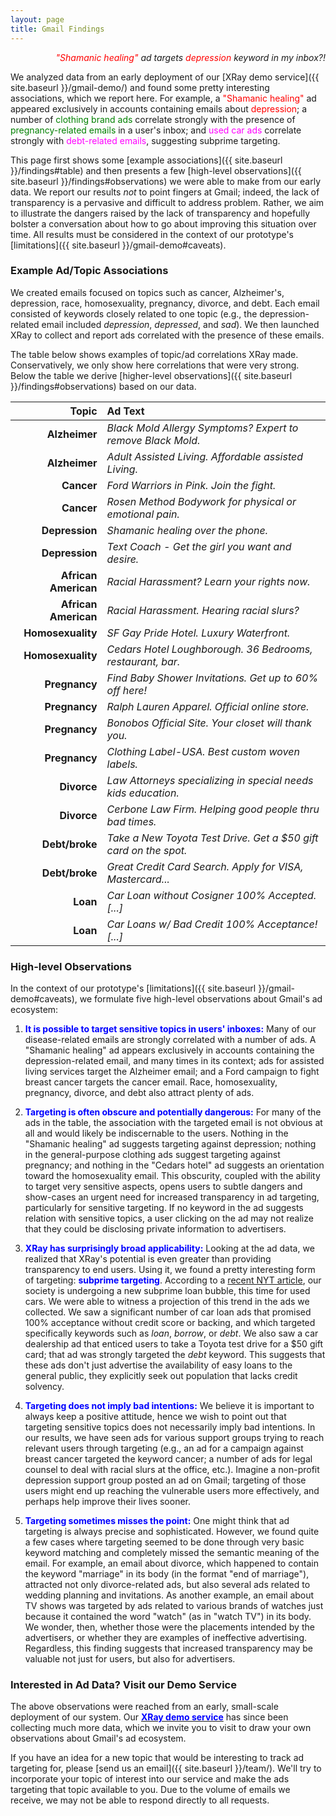 ```yaml
---
layout: page
title: Gmail Findings
---
```


<p class = "message" align="right">
    <i><font color="red">"Shamanic healing"</font> ad targets
       <font color="red">depression</font> keyword in my inbox?!</i>
</p>

We analyzed data from an early deployment of our [XRay demo service]({{ site.baseurl }}/gmail-demo/)
and found some pretty interesting associations, which we report here.
For example, a <font color="red">"Shamanic healing"</font> ad appeared
exclusively in accounts containing emails about <font color="red">depression</font>;
a number of <font color="green">clothing brand ads</font> correlate strongly
with the presence of <font color="green">pregnancy-related emails</font>
in a user's inbox; and <font color="magenta">used car ads</font> correlate
strongly with <font color="magenta">debt-related emails</font>, suggesting
subprime targeting.

This page first shows some [example associations]({{ site.baseurl }}/findings#table)
and then presents a few [high-level observations]({{ site.baseurl }}/findings#observations)
we were able to make from our early data.  We report our results *not* to point fingers at
Gmail; indeed, the lack of transparency is a pervasive and difficult to address problem.
Rather, we aim to illustrate the dangers raised by the lack of transparency and hopefully
bolster a conversation about how to go about improving this situation over time.
All results must be considered in the context of our prototype's
[limitations]({{ site.baseurl }}/gmail-demo#caveats).


<h3 id="table">Example Ad/Topic Associations</h3>

We created emails focused on topics such as cancer, Alzheimer's, depression,
race, homosexuality, pregnancy, divorce, and debt.  Each email consisted
of keywords closely related to one topic (e.g., the depression-related email
included *depression*, *depressed*, and *sad*).  We then launched XRay to
collect and report ads correlated with the presence of these emails.

The table below shows examples of topic/ad correlations XRay made.
Conservatively, we only show here correlations that were very strong. Below the
table we derive [higher-level observations]({{ site.baseurl }}/findings#observations)
based on our data.


<font size="3.5pt">

| Topic               | Ad Text                                                          |
| -------------------:|:---------------------------------------------------------------- |
| **Alzheimer**       | *Black Mold Allergy Symptoms? Expert to remove Black Mold.*      |
| **Alzheimer**       | *Adult Assisted Living. Affordable assisted Living.*             |
| **Cancer**          | *Ford Warriors in Pink. Join the fight.*                         |
| **Cancer**          | *Rosen Method Bodywork for physical or emotional pain.*          |
| **Depression**      | *Shamanic healing over the phone.*                               |
| **Depression**      | *Text Coach - Get the girl you want and desire.*                 |
| **African American**| *Racial Harassment? Learn your rights now.*                     |
| **African American**| *Racial Harassment. Hearing racial slurs?*                      |
| **Homosexuality**   | *SF Gay Pride Hotel. Luxury Waterfront.*                         |
| **Homosexuality**   | *Cedars Hotel Loughborough. 36 Bedrooms, restaurant, bar.*       |
| **Pregnancy**       | *Find Baby Shower Invitations. Get up to 60% off here!*          |
| **Pregnancy**       | *Ralph Lauren Apparel.  Official online store.*                  |
| **Pregnancy**       | *Bonobos Official Site. Your closet will thank you.*             |
| **Pregnancy**       | *Clothing Label-USA. Best custom woven labels.*                  |
| **Divorce**         | *Law Attorneys specializing in special needs kids education.*    |
| **Divorce**         | *Cerbone Law Firm. Helping good people thru bad times.*          |
| **Debt/broke**      | *Take a New Toyota Test Drive. Get a $50 gift card on the spot.* |
| **Debt/broke**      | *Great Credit Card Search.  Apply for VISA, Mastercard...*       |
| **Loan**            | *Car Loan without Cosigner 100% Accepted. [...]*                 |
| **Loan**            | *Car Loans w/ Bad Credit 100% Acceptance! [...]*                 |

</font>


<h3 id="observations">High-level Observations</h3>

In the context of our prototype's [limitations]({{ site.baseurl }}/gmail-demo#caveats),
we formulate five high-level observations about Gmail's ad ecosystem:

1. <font color="blue"><b>It is possible to target sensitive topics in users'
inboxes:</b></font>
Many of our disease-related emails are strongly correlated with
a number of ads.  A "Shamanic healing" ad appears exclusively in accounts
containing the depression-related email, and many times in its context; ads for
assisted living services target the Alzheimer email; and a Ford campaign to
fight breast cancer targets the cancer email.
Race, homosexuality, pregnancy, divorce, and debt also attract plenty of ads.

2. <font color="blue"><b>Targeting is often obscure and potentially dangerous:</b></font>
For many of the ads in the table, the association with the targeted email
is not obvious at all and would likely be indiscernable to the users.
Nothing in the "Shamanic healing" ad suggests targeting against depression;
nothing in the general-purpose clothing ads suggest targeting against pregnancy;
and nothing in the "Cedars hotel" ad suggests an orientation toward the
homosexuality email.  This obscurity, coupled with the ability to target very
sensitive aspects, opens users to subtle dangers and show-cases an urgent need
for increased transparency in ad targeting, particularly for sensitive targeting.
If no keyword in the ad suggests relation with sensitive topics, a user clicking
on the ad may not realize that they could be disclosing private information to
advertisers.


3. <font color="blue"><b>XRay has surprisingly broad applicability:</b></font>
 Looking at the ad data, we realized that XRay's potential is even greater
 than providing transparency to end users.  Using it, we found a pretty
 interesting form of targeting: <font color="blue"><b>subprime targeting</b></font>.
 According to a [recent NYT article](http://dealbook.nytimes.com/2014/07/19/in-a-subprime-bubble-for-used-cars-unfit-borrowers-pay-sky-high-rates/), our society is undergoing a new subprime
 loan bubble, this time for used cars.  We were able to witness a projection
 of this trend in the ads we collected.  We saw a significant number of car loan
 ads that promised 100% acceptance without credit score or backing, and
 which targeted specifically keywords such as *loan*, *borrow*, or *debt*.
 We also saw a car dealership ad that enticed users to take a Toyota test drive
 for a $50 gift card; that ad was strongly targeted the *debt* keyword.
 This suggests that these ads don't just advertise the availability of easy loans
 to the general public, they explicitly seek out population that lacks credit
 solvency.


4. <font color="blue"><b>Targeting does not imply bad intentions:</b></font>
We believe it is important to always keep a positive attitude, hence we
wish to point out that targeting sensitive topics does not necessarily
imply bad intentions.  In our results, we have seen ads for various support
groups trying to reach relevant users through targeting (e.g., an ad for a
campaign against breast cancer targeted the keyword cancer; a number of ads
for legal counsel to deal with racial slurs at the office, etc.).  Imagine a
non-profit depression support group posted an ad on Gmail; targeting of those
users might end up reaching the vulnerable users more effectively, and perhaps
help improve their lives sooner.

5. <font color="blue"><b>Targeting sometimes misses the point:</b></font>
One might think that ad targeting is always precise and sophisticated.  However,
we found quite a few cases where targeting seemed to be done through very basic
keyword matching and completely missed the semantic meaning of the email.
For example, an email about divorce, which happened to contain the keyword "marriage"
in its body (in the format "end of marriage"), attracted not only divorce-related ads,
but also several ads related to wedding planning and invitations.  As another example,
an email about TV shows was targeted by ads related to various brands of watches just
because it contained the word "watch" (as in "watch TV") in its body. We wonder, then,
whether those were the placements intended by the advertisers, or whether they are
examples of ineffective advertising.  Regardless, this finding suggests that increased
transparency may be valuable not just for users, but also for advertisers.


<!--
3. <font color="red"><b>Evidence of subprime targeting:</b></font>
Looking at XRay's associations, we observed what we believe could be classified as
subprime targeting.  According to a [recent NYT article](http://dealbook.nytimes.com/2014/07/19/in-a-subprime-bubble-for-used-cars-unfit-borrowers-pay-sky-high-rates/), our society is undergoing a new subprime loan bubble, this
time for used cars.  We were able to witness a projection of this trend in
the ads we collected.  We saw a significant number of car loan ads that promised
100% acceptance without credit score or backing, and which targeted specifically
keywords such as *loan*, *borrow*, or *debt*.  We also saw a car dealership ad
that enticed users to take a Toyota test drive for a $50 gift card; that ad was
targeting the *debt* keyword.  This suggests that these ads don't just advertise
the availability of easy loans to the general public, they explicitly seek out
population that lacks credit solvence.

-->

### Interested in Ad Data?  Visit our Demo Service

The above observations were reached from an early, small-scale deployment of
our system.  Our
<a href="{{ site.baseurl }}/gmail-demo/"><font color="blue"><b>XRay demo service</b></font></a>
has since been collecting much more data, which we invite you to visit to
draw your own observations about Gmail's ad ecosystem.

If you have an idea for a new topic that would be interesting to track ad
targeting for, please [send us an email]({{ site.baseurl }}/team/).  We'll try to
incorporate your topic of interest into our service and make the ads
targeting that topic available to you.  Due to the volume of emails we receive,
we may not be able to respond directly to all requests.

